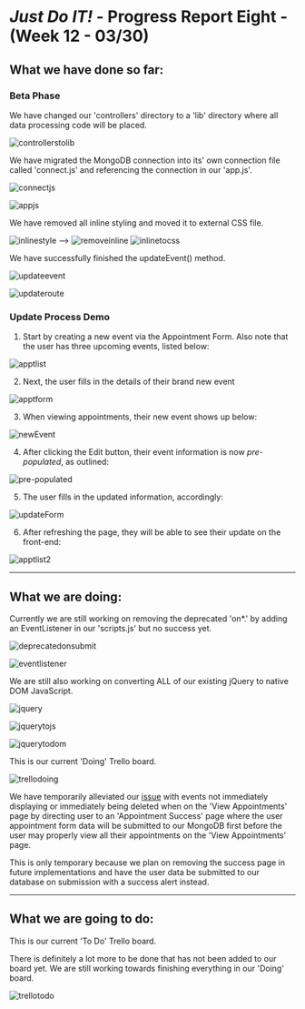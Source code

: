 # *Just Do IT!* - Progress Report Eight - (Week 12 - 03/30)

## What we have done so far:

### Beta Phase

We have changed our 'controllers' directory to a 'lib' directory where all data processing code will be placed.

![controllerstolib](https://user-images.githubusercontent.com/31261926/78460754-fc74f100-76b2-11ea-890f-aee4e7465555.png)

We have migrated the MongoDB connection into its' own connection file called 'connect.js' and referencing the connection in our 'app.js'.

![connectjs](https://user-images.githubusercontent.com/31261926/78460848-f6334480-76b3-11ea-9af1-8243e0e3b4b6.png)

![appjs](https://user-images.githubusercontent.com/31261926/78460874-27ac1000-76b4-11ea-98a3-8fec5698d650.png)

We have removed all inline styling and moved it to external CSS file.

![inlinestyle](https://user-images.githubusercontent.com/31261926/77832550-d8ebfc80-712e-11ea-91e6-b8c6653a0238.png) --> ![removeinline](https://user-images.githubusercontent.com/31261926/78460922-a143fe00-76b4-11ea-8085-7b15e69f473f.png) ![inlinetocss](https://user-images.githubusercontent.com/31261926/78460932-b456ce00-76b4-11ea-9263-6159100dc44b.png)

We have successfully finished the updateEvent() method.

![updateevent](https://user-images.githubusercontent.com/31261926/78461013-5c6c9700-76b5-11ea-9833-09b2269f8152.png)

![updateroute](https://user-images.githubusercontent.com/31261926/78461116-e157b080-76b5-11ea-9ba7-95e1e66f462b.png)

### Update Process Demo

1) Start by creating a new event via the Appointment Form. Also note that the user has three upcoming events, listed below:

![apptlist](https://user-images.githubusercontent.com/21226482/78464958-8920ae80-76b5-11ea-8235-f5ae451ed9ce.png)

2) Next, the user fills in the details of their brand new event

![apptform](https://user-images.githubusercontent.com/21226482/78464972-c9802c80-76b5-11ea-95f9-09a742ec4a51.png)

3) When viewing appointments, their new event shows up below:

![newEvent](https://user-images.githubusercontent.com/21226482/78465004-0f3cf500-76b6-11ea-8946-2767144cabe0.png)

4) After clicking the Edit button, their event information is now *pre-populated*, as outlined:

![pre-populated](https://user-images.githubusercontent.com/21226482/78465039-57f4ae00-76b6-11ea-96d2-2ad4d3a03734.png)

5) The user fills in the updated information, accordingly:

![updateForm](https://user-images.githubusercontent.com/21226482/78465066-bae64500-76b6-11ea-8398-f37e0b2a9dfa.png)

6) After refreshing the page, they will be able to see their update on the front-end:

![apptlist2](https://user-images.githubusercontent.com/21226482/78465086-f123c480-76b6-11ea-80eb-7c64be3a0ec7.png)


___

## What we are doing:

Currently we are still working on removing the deprecated 'on*.' by adding an EventListener in our 'scripts.js' but no success yet.

![deprecatedonsubmit](https://user-images.githubusercontent.com/31261926/78461168-490dfb80-76b6-11ea-8fa4-b7e05e7f4a42.png)

![eventlistener](https://user-images.githubusercontent.com/31261926/78461233-c0dc2600-76b6-11ea-8210-88fa367f3f2d.png)

We are still also working on converting ALL of our existing jQuery to native DOM JavaScript.

![jquery](https://user-images.githubusercontent.com/31261926/78461283-27f9da80-76b7-11ea-80bf-896b48de903c.png)

![jquerytojs](https://user-images.githubusercontent.com/31261926/78461298-419b2200-76b7-11ea-8e97-cf180a12c890.png)

![jquerytodom](https://user-images.githubusercontent.com/31261926/78461305-4fe93e00-76b7-11ea-8790-05a47582ac11.png)

This is our current 'Doing' Trello board.

![trellodoing](https://user-images.githubusercontent.com/31261926/78461556-b3746b00-76b9-11ea-8d03-cd56ffc9f89e.png)

We have temporarily alleviated our [issue](https://github.com/567WebSystems/project2alpha/issues/23) with events not immediately displaying or immediately being deleted when on the 'View Appointments' page by directing user to an 'Appointment Success' page where the user appointment form data will be submitted to our MongoDB first before the user may properly view all their appointments on the 'View Appointments' page.

This is only temporary because we plan on removing the success page in future implementations and have the user data be submitted to our database on submission with a success alert instead.

___

## What we are going to do:

This is our current 'To Do' Trello board.

There is definitely a lot more to be done that has not been added to our board yet. We are still working towards finishing everything in our 'Doing' board.

![trellotodo](https://user-images.githubusercontent.com/31261926/78461551-a22b5e80-76b9-11ea-9b6b-198997402329.png)
